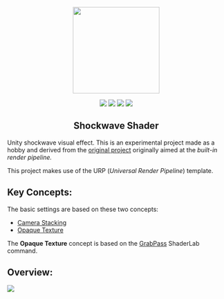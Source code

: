 <p align="center">
<img src="https://github.com/SlideZero/icons-logos/blob/main/Unity/U_Logo_Black_RGB.png" width="200"/>
</p>

<p align="center">
<img src="https://img.shields.io/badge/Unity-2020.1.2-lightgrey"/> <img src="https://img.shields.io/badge/Template-URP-green"/> <img src="https://img.shields.io/badge/Feature-Shader_Graph-blue"/> <img src="https://img.shields.io/badge/Status-Experimental-red"/>
</p>

<h2 align="center">Shockwave Shader</h2>

Unity shockwave visual effect. This is an experimental project made as a hobby and derived from the [original project](https://github.com/SlideZero/shockwave-shader) originally aimed at the <em>built-in render pipeline.</em>

This project makes use of the URP (<em>Universal Render Pipeline</em>) template.

## Key Concepts:

The basic settings are based on these two concepts:
- [Camera Stacking](https://docs.unity3d.com/Packages/com.unity.render-pipelines.universal@7.2/manual/camera-stacking.html)
- [Opaque Texture](https://docs.unity3d.com/Packages/com.unity.render-pipelines.universal@7.1/manual/universalrp-asset.html)

The <b>Opaque Texture</b> concept is based on the [GrabPass](https://docs.unity3d.com/Manual/SL-GrabPass.html) ShaderLab command.

## Overview:

<img src="https://zesdev-resources.s3.amazonaws.com/urp-shockwave-shader.gif"/>
